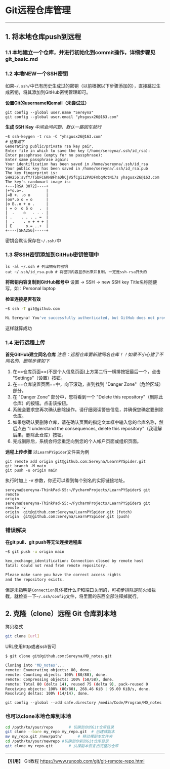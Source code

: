 # Git远程仓库管理
---
## 1. 将本地仓库push到远程
### 1.1 本地建立一个仓库，并进行初始化到commit操作，详细步骤见git_basic.md

### 1.2 本地NEW一个SSH密钥
如果`~/.ssh/`中已有历史生成过的密钥（以前根据以下步骤添加的），直接跳过生成密钥，将其添加到GitHub密钥管理即可。

**设置Git的username和email（未尝试过）**
```shell
git config --global user.name "Sereyna"
git config --global user.email "yhsgusx26@163.com"
```
**生成 SSH Key**
_中间会问问题，默认一路回车就行_
```shell
~$ ssh-keygen -t rsa -C "yhsgusx26@163.com"
# 结果如下
Generating public/private rsa key pair.
Enter file in which to save the key (/home/sereyna/.ssh/id_rsa): 
Enter passphrase (empty for no passphrase): 
Enter same passphrase again: 
Your identification has been saved in /home/sereyna/.ssh/id_rsa
Your public key has been saved in /home/sereyna/.ssh/id_rsa.pub
The key fingerprint is:
SHA256:svfY/TSbFC6KH8FhaDhCjVSfCgi12PADFmbqMctNi7s yhsgusx26@163.com
The key's randomart image is:
+---[RSA 3072]----+
|+*o.o+.          |
|=B +. .o o       |
|oo*.o o = o      |
|o B..o + o .     |
| = o  o S o   .  |
|  .    o   . . . |
| .    . . . . =  |
|  .    . = + + + |
| E      o.= ..+  |
+----[SHA256]-----+
```
密钥会默认保存在`~/.ssh/`中


### 1.3 将SSH密钥添加到GitHub密钥管理中
```shell
ls -al ~/.ssh # 列出拥有的密钥
cat ~/.ssh/id_rsa.pub # 将密钥内容显示出来并复制，一定是ssh-rsa开头的
```
**将密钥内容复制到GitHub账号中**
设置 -> SSH -> new SSH key
Title名称随便写，如：Personal laptop

**检查连接是否有效**
```bash
~$ ssh -T git@github.com

Hi Sereyna! You've successfully authenticated, but GitHub does not provide shell access.
```
这样就算成功

### 1.4 进行远程上传
**首先GitHub建立同名仓库**
*注意：远程仓库要新建同名仓库！！如果不小心建了不同名的，删除步骤如下*
1. 在==仓库页面==(不是个人信息页面)上方第二行一横排按钮最后一个，点击 "Settings"（设置）按钮。
2. 在==仓库设置页面==中，向下滚动，直到找到 "Danger Zone"（危险区域）部分。
3. 在 "Danger Zone" 部分中，您将看到一个 "Delete this repository"（删除此仓库）的按钮。点击该按钮。
4. 系统会要求您再次确认删除操作。请仔细阅读警告信息，并确保您确定要删除仓库。
5. 如果您确认要删除仓库，请在确认页面的指定文本框中输入您的仓库名称，然后点击 "I understand the consequences, delete this repository"（我理解后果，删除此仓库）按钮。
6. 完成删除后，系统会将您重定向到您的个人帐户页面或组织页面。

**远程上传步骤**
以`LearnPYSpider`文件夹为例
```shell
git remote add origin git@github.com:Sereyna/LearnPYSpider.git
git branch -M main
git push -u origin main
```
执行时加上 -v 参数，你还可以看到每个别名的实际链接地址。
```shell
sereyna@sereyna-ThinkPad-S5:~/PycharmProjects/LearnPYSpider$ git remote 
origin
sereyna@sereyna-ThinkPad-S5:~/PycharmProjects/LearnPYSpider$ git remote -v
origin	git@github.com:Sereyna/LearnPYSpider.git (fetch)
origin	git@github.com:Sereyna/LearnPYSpider.git (push)
```
### 错误解决
**在git pull、git push等无法连接远程库**
```bash
~$ git push -u origin main

kex_exchange_identification: Connection closed by remote host
fatal: Could not read from remote repository.

Please make sure you have the correct access rights
and the repository exists.
```
但是未指明是`Connection`具体被什么IP和端口关闭的，可初步排除是防火墙拦截，就检查一下`~/.ssh/config`文件，将里面的东西全部注释掉就行。

## 2. 克隆（clone）远程 Git 仓库到本地
拷贝格式
```bash
git clone [url]
```
URL使用http或者ssh皆可
```bash
$ git clone git@github.com:Sereyna/MD_notes.git

Cloning into 'MD_notes'...
remote: Enumerating objects: 80, done.
remote: Counting objects: 100% (80/80), done.
remote: Compressing objects: 100% (58/58), done.
remote: Total 80 (delta 14), reused 75 (delta 9), pack-reused 0
Receiving objects: 100% (80/80), 268.46 KiB | 95.00 KiB/s, done.
Resolving deltas: 100% (14/14), done.
```

```
git config --global --add safe.directory /media/Code/Program/MD_notes
```

### 也可以clone本地仓库到本地

```bash
cd /path/to/your/repo       # 切换到你的Git仓库目录
git clone --bare my_repo my_repo.git  # 创建裸副本
mv my_repo.git /new/path/       # 移动裸副本文件夹
cd /path/to/your/newrepo #切换到你新的Git仓库目录
git clone my_repo.git       # 从裸副本恢复出完整的仓库
```
---
**【引用】**
Git教程 
https://www.runoob.com/git/git-remote-repo.html